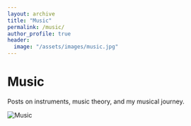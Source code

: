 ```yaml
---
layout: archive
title: "Music"
permalink: /music/
author_profile: true
header:
  image: "/assets/images/music.jpg"
---
```


# Music

Posts on instruments, music theory, and my musical journey.

![Music](/assets/images/music.jpg)